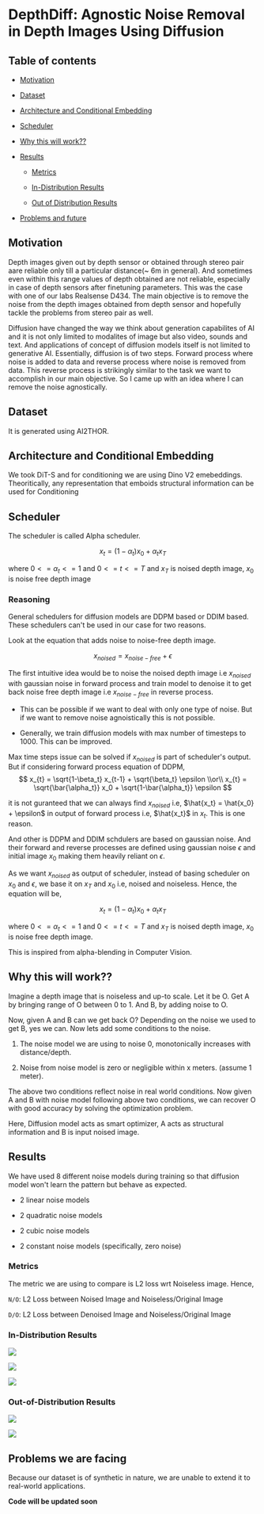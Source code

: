 # DepthDiff: Agnostic Noise Removal in Depth Images Using Diffusion

## Table of contents

* [Motivation](#motivation)

* [Dataset](#dataset)

* [Architecture and Conditional Embedding](#architecture-and-conditional-embedding)

* [Scheduler](#scheduler)

* [Why this will work??](#why-this-will-work)

* [Results](#results)

    * [Metrics](#metrics)

    * [In-Distribution Results](#in-distribution-results)

    * [Out of Distribution Results](#out-of-distribution-results)

* [Problems and future](#problems-we-are-facing)


## Motivation

Depth images given out by depth sensor or obtained through stereo pair aare reliable only till a particular distance(~ 6m in general). And sometimes even within this range values of depth obtained are not reliable, especially in case of depth sensors after finetuning parameters. This was the case with one of our labs Realsense D434. The main objective is to remove the noise from the depth images obtained from depth sensor and hopefully tackle the problems from stereo pair as well.

Diffusion have changed the way we think about generation capabilites of AI and it is not only limited to modalites of image but also video, sounds and text. And applications of concept of diffusion models itself is not limited to generative AI. Essentially, diffusion is of two steps. Forward process where noise is added to data and reverse process where noise is removed from data. This reverse process is strikingly similar to the task we want to accomplish in our main objective. So I came up with an idea where I can remove the noise agnostically.


## Dataset

It is generated using AI2THOR.

## Architecture and Conditional Embedding

We took DiT-S and for conditioning we are using Dino V2 emebeddings.
Theoritically, any representation that emboids structural information can be used for Conditioning

## Scheduler

The scheduler is called Alpha scheduler.

$$
x_t = (1-\alpha_t)x_0 + \alpha_t x_T
$$

where $0 <= \alpha_t <= 1$ and $0 <= t<= T$ and $x_T$ is noised depth image, $x_0$ is noise free depth image

### Reasoning

General schedulers for diffusion models are DDPM based or DDIM based. These schedulers can't be used in our case for two reasons. 

Look at the equation that adds noise to noise-free depth image.

$$
x_{noised} = x_{noise-free} + \epsilon
$$

The first intuitive idea would be to noise the noised depth image i.e $x_{noised}$ with gaussian noise in forward process and train model to denoise it to get back noise free depth image i.e $x_{noise-free}$ in reverse process.

* This can be possible if we want to deal with only one type of noise. But if we want to remove noise agnoistically this is not possible.

* Generally, we train diffusion models with max number of timesteps to 1000. This can be improved.

Max time steps issue can be solved if $x_{noised}$ is part of scheduler's output. But if considering forward process equation of DDPM,
$$
x_{t} = \sqrt{1-\beta_t} x_{t-1} + \sqrt{\beta_t} \epsilon  
\\or\\
x_{t} = \sqrt{\bar{\alpha_t}} x_0 + \sqrt{1-\bar{\alpha_t}} \epsilon
$$

it is not guranteed that we can always find $x_{noised}$ i.e, $\hat{x_t} = \hat{x_0} + \epsilon$ in output of forward process i.e, $\hat{x_t}$ in $x_t$. This is one reason.

And other is DDPM and DDIM schdulers are based on gaussian noise. And their forward and reverse processes are defined using gaussian noise $\epsilon$ and initial image $x_0$ making them heavily reliant on $\epsilon$.

As we want $x_{noised}$ as output of scheduler, instead of basing scheduler on $x_0$ and $\epsilon$, we base it on $x_T$ and $x_0$ i.e, noised and noiseless. Hence, the equation will be,

$$
x_t = (1-\alpha_t)x_0 + \alpha_t x_T
$$

where $0 <= \alpha_t <= 1$ and $0 <= t<= T$ and $x_T$ is noised depth image, $x_0$ is noise free depth image.

This is inspired from alpha-blending in Computer Vision.


## Why this will work??

Imagine a depth image that is noiseless and up-to scale. Let it be O. Get A by bringing range of O between 0 to 1. And B, by adding noise to O. 

Now, given A and B can we get back O? Depending on the noise we used to get B, yes we can. Now lets add some conditions to the noise.

1) The noise model we are using to noise 0, monotonically increases with distance/depth.

2) Noise from noise model is zero or negligible within x meters. (assume 1 meter).

The above two conditions reflect noise in real world conditions. Now given A and B with noise model following above two conditions, we can recover O with good accuracy by solving the optimization problem.

Here, Diffusion model acts as smart optimizer, A acts as structural information and B is input noised image.


## Results

We have used 8 different noise models during training so that diffusion model won't learn the pattern but behave as expected.

* 2 linear noise models

* 2 quadratic noise models

* 2 cubic noise models

* 2 constant noise models (specifically, zero noise)


### Metrics

The metric we are using to compare is L2 loss wrt Noiseless image. Hence,

`N/O`: L2 Loss between Noised Image and Noiseless/Original Image

`D/O`: L2 Loss between Denoised Image and Noiseless/Original Image


### In-Distribution Results

![](git_assets/in-distribution-result-3.png)

![](git_assets/in-distribution-result-1.png)

![](git_assets/in-distribution-result-2.png)

### Out-of-Distribution Results

![](git_assets/out-of-distribution-result-quad.png)

![](git_assets/out-of-distribution-result-cubic.png)


## Problems we are facing

Because our dataset is of synthetic in nature, we are unable to extend it to real-world applications.  



**Code will be updated soon**


